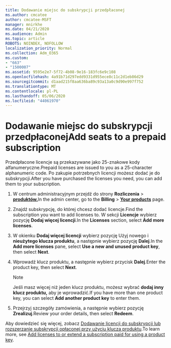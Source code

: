 ```yaml
---
title: Dodawanie miejsc do subskrypcji przedpłaconej
ms.author: cmcatee
author: cmcatee-MSFT
manager: mnirkhe
ms.date: 04/21/2020
ms.audience: Admin
ms.topic: article
ROBOTS: NOINDEX, NOFOLLOW
localization_priority: Normal
ms.collection: Adm_O365
ms.custom:
- "663"
- "1500007"
ms.assetid: 9595e2e7-5f72-4b08-9e16-183fc6e9c108
ms.openlocfilehash: 4a91b71d297edd9331d955ece8c11c2d1eb86d29
ms.sourcegitcommit: d1aad215f8aa636ba89c93a13a0c9d90e997f752
ms.translationtype: MT
ms.contentlocale: pl-PL
ms.lasthandoff: 05/06/2020
ms.locfileid: "44061970"
---
```

# <a name="add-seats-to-a-prepaid-subscription"></a><span data-ttu-id="33d3a-102">Dodawanie miejsc do subskrypcji przedpłaconej</span><span class="sxs-lookup"><span data-stu-id="33d3a-102">Add seats to a prepaid subscription</span></span>

<span data-ttu-id="33d3a-103">Przedpłacone licencje są przekazywane jako 25-znakowe kody alfanumeryczne.</span><span class="sxs-lookup"><span data-stu-id="33d3a-103">Prepaid licenses are issued to you as a 25-character alphanumeric code.</span></span> <span data-ttu-id="33d3a-104">Po zakupie potrzebnych licencji możesz dodać je do subskrypcji.</span><span class="sxs-lookup"><span data-stu-id="33d3a-104">After you have purchased the licenses you need, you can add them to your subscription.</span></span> 

1. <span data-ttu-id="33d3a-105">W centrum administracyjnym przejdź do strony **Rozliczenia** > **[produktów.](https://go.microsoft.com/fwlink/p/?linkid=842054)**</span><span class="sxs-lookup"><span data-stu-id="33d3a-105">In the admin center, go to the **Billing** > **[Your products](https://go.microsoft.com/fwlink/p/?linkid=842054)** page.</span></span>

2. <span data-ttu-id="33d3a-106">Znajdź subskrypcję, do której chcesz dodać licencje.</span><span class="sxs-lookup"><span data-stu-id="33d3a-106">Find the subscription you want to add licenses to.</span></span> <span data-ttu-id="33d3a-107">W sekcji **Licencje** wybierz pozycję **Dodaj więcej licencji**.</span><span class="sxs-lookup"><span data-stu-id="33d3a-107">In the **Licenses** section, select **Add more licenses**.</span></span>

3. <span data-ttu-id="33d3a-108">W okienku **Dodaj więcej licencji** wybierz pozycję Użyj nowego i **nieużytego klucza produktu**, a następnie wybierz pozycję **Dalej**.</span><span class="sxs-lookup"><span data-stu-id="33d3a-108">In the **Add more licenses** pane, select **Use a new and unused product key**, then select **Next**.</span></span>

4. <span data-ttu-id="33d3a-109">Wprowadź klucz produktu, a następnie wybierz przycisk **Dalej**.</span><span class="sxs-lookup"><span data-stu-id="33d3a-109">Enter the product key, then select **Next**.</span></span>

    > [!NOTE]
    > <span data-ttu-id="33d3a-110">Jeśli masz więcej niż jeden klucz produktu, możesz wybrać **dodaj inny klucz produktu,** aby je wprowadzić.</span><span class="sxs-lookup"><span data-stu-id="33d3a-110">If you have more than one product key, you can select **Add another product key** to enter them.</span></span>

5. <span data-ttu-id="33d3a-111">Przejrzyj szczegóły zamówienia, a następnie wybierz pozycję **Zrealizuj**.</span><span class="sxs-lookup"><span data-stu-id="33d3a-111">Review your order details, then select **Redeem**.</span></span>

<span data-ttu-id="33d3a-112">Aby dowiedzieć się więcej, zobacz [Dodawanie licencji do subskrypcji lub rozszerzanie subskrypcji opłaconej przy użyciu klucza produktu](https://docs.microsoft.com/office365/admin/misc/add-licenses-using-product-key).</span><span class="sxs-lookup"><span data-stu-id="33d3a-112">To learn more, see [Add licenses to or extend a subscription paid for using a product key](https://docs.microsoft.com/office365/admin/misc/add-licenses-using-product-key).</span></span>